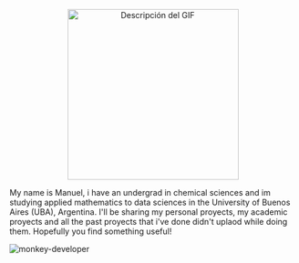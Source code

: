 

</div>
<p align="center">
  <img src="![icegif-18](https://github.com/user-attachments/assets/3f5e13e4-576a-4829-8b0d-a1dce8808f13)" alt="Descripción del GIF" width="300" height="300">
</p>







My name is Manuel, i have an undergrad in chemical sciences and im studying applied mathematics to data sciences in the University of Buenos Aires (UBA), Argentina. 
I'll be sharing my personal proyects, my academic proyects and  all the past proyects that i've done didn't uplaod while doing them. Hopefully you find something useful! 

![monkey-developer](https://github.com/user-attachments/assets/6db7f6f5-e1f7-4056-8a5e-f69607b18b52)
